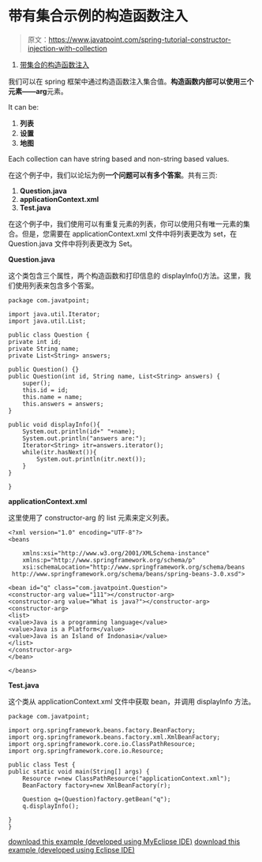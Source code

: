 # 带有集合示例的构造函数注入

> 原文：<https://www.javatpoint.com/spring-tutorial-constructor-injection-with-collection>

1.  [带集合的构造函数注入](#)

我们可以在 spring 框架中通过构造函数注入集合值。**构造函数内部可以使用三个元素——arg**元素。

It can be:

1.  **列表**
2.  **设置**
3.  **地图**

Each collection can have string based and non-string based values.

在这个例子中，我们以论坛为例**一个问题可以有多个答案**。共有三页:

1.  **Question.java**
2.  **applicationContext.xml**
3.  **Test.java**

在这个例子中，我们使用可以有重复元素的列表，你可以使用只有唯一元素的集合。但是，您需要在 applicationContext.xml 文件中将列表更改为 set，在 Question.java 文件中将列表更改为 Set。

**Question.java**

这个类包含三个属性，两个构造函数和打印信息的 displayInfo()方法。这里，我们使用列表来包含多个答案。

```
package com.javatpoint;

import java.util.Iterator;
import java.util.List;

public class Question {
private int id;
private String name;
private List<String> answers;

public Question() {}
public Question(int id, String name, List<String> answers) {
	super();
	this.id = id;
	this.name = name;
	this.answers = answers;
}

public void displayInfo(){
	System.out.println(id+" "+name);
	System.out.println("answers are:");
	Iterator<String> itr=answers.iterator();
	while(itr.hasNext()){
		System.out.println(itr.next());
	}
}

}

```

**applicationContext.xml**

这里使用了 constructor-arg 的 list 元素来定义列表。

```
<?xml version="1.0" encoding="UTF-8"?>
<beans

	xmlns:xsi="http://www.w3.org/2001/XMLSchema-instance"
	xmlns:p="http://www.springframework.org/schema/p"
	xsi:schemaLocation="http://www.springframework.org/schema/beans
 http://www.springframework.org/schema/beans/spring-beans-3.0.xsd">

<bean id="q" class="com.javatpoint.Question">
<constructor-arg value="111"></constructor-arg>
<constructor-arg value="What is java?"></constructor-arg>
<constructor-arg>
<list>
<value>Java is a programming language</value>
<value>Java is a Platform</value>
<value>Java is an Island of Indonasia</value>
</list>
</constructor-arg>
</bean>

</beans>

```

**Test.java**

这个类从 applicationContext.xml 文件中获取 bean，并调用 displayInfo 方法。

```
package com.javatpoint;

import org.springframework.beans.factory.BeanFactory;
import org.springframework.beans.factory.xml.XmlBeanFactory;
import org.springframework.core.io.ClassPathResource;
import org.springframework.core.io.Resource;

public class Test {
public static void main(String[] args) {
	Resource r=new ClassPathResource("applicationContext.xml");
	BeanFactory factory=new XmlBeanFactory(r);

	Question q=(Question)factory.getBean("q");
	q.displayInfo();

}
}

```

[download this example (developed using MyEclipse IDE)](https://static.javatpoint.com/src/sp/ci3.zip)
[download this example (developed using Eclipse IDE)](https://static.javatpoint.com/src/sp/eclipse/ci3.zip)